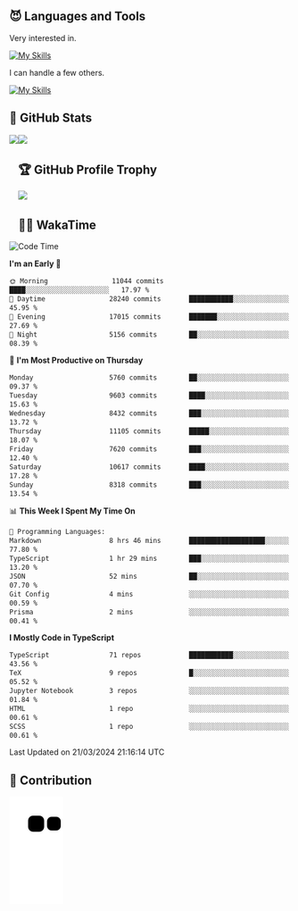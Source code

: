 <!-- # Hi there <img width="35" src="https://user-images.githubusercontent.com/50891407/148686885-0fefeb76-4cf6-473a-9e3e-889ce5513450.gif" /> I'm Yuta Ohira -->

<!-- ![alesion30](https://github.com/Alesion30/Alesion30/assets/50891407/5814fd76-9743-4cf8-89ff-b2be2fd49fb6) -->


<!--
[![Likes](https://badgen.org/img/zenn/alesion/likes?style=for-the-badge)](https://zenn.dev/alesion)
[![Followers](https://badgen.org/img/zenn/alesion/followers?style=for-the-badge)](https://zenn.dev/alesion)
[![Articles](https://badgen.org/img/zenn/alesion/articles?style=for-the-badge)](https://zenn.dev/alesion)
[![Books](https://badgen.org/img/zenn/alesion/books?style=for-the-badge)](https://zenn.dev/alesion?tab=books)
[![Scraps](https://badgen.org/img/zenn/alesion/scraps?style=for-the-badge)](https://zenn.dev/alesion?tab=scraps)

[![Contributions](https://badgen.org/img/qiita/alesion30/contributions?style=for-the-badge)](https://qiita.com/alesion30)
[![Followers](https://badgen.org/img/qiita/alesion30/followers?style=for-the-badge)](https://qiita.com/alesion30)
[![Articles](https://badgen.org/img/qiita/alesion30/articles?style=for-the-badge)](https://qiita.com/alesion30)
-->

<!-- <p align="left"> -->
  <!-- GitHub -->
<!--   <a href="https://github.com/alesion30/alesion30/">
    <img src="https://komarev.com/ghpvc/?username=alesion30" alt="alesion30" />
  </a>
  <a href="https://github.com/alesion30">
    <img height="20" src="https://img.shields.io/github/followers/alesion30?label=follow&logo=github&style=flat" />
  </a> -->
  <!-- Zenn -->
<!--   <a href="https://zenn.dev/alesion">
    <img src="https://zenn.badge.nikaera.com/s/alesion/likes?style=flat" alt="alesion likes" />
  </a>
  <a href="https://zenn.dev/alesion/articles">
    <img src="https://zenn.badge.nikaera.com/s/alesion/articles?style=flat" alt="alesion articles" />
  </a>
  <a href="https://zenn.dev/alesion/followers">
    <img src="https://zenn.badge.nikaera.com/s/alesion/followers?style=flat" alt="alesion followers" />
  </a>
  <a href="https://zenn.dev/alesion/books">
    <img src="https://zenn.badge.nikaera.com/s/alesion/books?style=flat" alt="alesion books" />
  </a>
  <a href="https://zenn.dev/alesion/scraps">
    <img src="https://zenn.badge.nikaera.com/s/alesion/scraps?style=flat" alt="alesion scraps" />
  </a> -->
  <!-- qiita -->
<!--   <a href="http://qiita.com/Alesion30">
    <img height="20" src="https://qiita-badge.apiapi.app/s/Alesion30/posts.svg" />
  </a>
    <img height="20" src="https://qiita-badge.apiapi.app/s/Alesion30/contributions.svg" />
  </a> -->
<!-- </p> -->

## 😈 Languages and Tools

Very interested in.

[![My Skills](https://skillicons.dev/icons?i=react,nextjs,typescript,flutter,firebase)](https://skillicons.dev)

I can handle a few others.

[![My Skills](https://skillicons.dev/icons?i=javascript,vue,nuxt,redux,electron,express,nodejs,deno,dart,python,flask,php,laravel,wordpress,go,rust,html,css,sass,tailwind,bootstrap,webpack,supabase,aws,dynamodb,mysql,figma,xd,vscode,latex)](https://skillicons.dev)

## 💎 GitHub Stats

<div>
  <img height="170" align="left" src="https://github-readme-stats.vercel.app/api?username=Alesion30&count_private=true&show_icons=true&title_color=81A1C1&text_color=ECEFF4&bg_color=2E3440&icon_color=D8DEE9&border_radius=10" />
  <img height="170" src="https://github-readme-stats.vercel.app/api/top-langs/?username=Alesion30&langs_count=8&layout=compact&title_color=81A1C1&text_color=ECEFF4&bg_color=2E3440&icon_color=D8DEE9&border_radius=10" />
</div>


## 🏆 GitHub Profile Trophy

<img width="800" src="https://github-profile-trophy.vercel.app/?username=Alesion30&theme=nord&no-frame=true"/>


## 🧑‍💻 WakaTime

<!--START_SECTION:waka-->
![Code Time](http://img.shields.io/badge/Code%20Time-3%2C072%20hrs%2059%20mins-blue)

**I'm an Early 🐤** 

```text
🌞 Morning                11044 commits       ████░░░░░░░░░░░░░░░░░░░░░   17.97 % 
🌆 Daytime                28240 commits       ███████████░░░░░░░░░░░░░░   45.95 % 
🌃 Evening                17015 commits       ███████░░░░░░░░░░░░░░░░░░   27.69 % 
🌙 Night                  5156 commits        ██░░░░░░░░░░░░░░░░░░░░░░░   08.39 % 
```
📅 **I'm Most Productive on Thursday** 

```text
Monday                   5760 commits        ██░░░░░░░░░░░░░░░░░░░░░░░   09.37 % 
Tuesday                  9603 commits        ████░░░░░░░░░░░░░░░░░░░░░   15.63 % 
Wednesday                8432 commits        ███░░░░░░░░░░░░░░░░░░░░░░   13.72 % 
Thursday                 11105 commits       █████░░░░░░░░░░░░░░░░░░░░   18.07 % 
Friday                   7620 commits        ███░░░░░░░░░░░░░░░░░░░░░░   12.40 % 
Saturday                 10617 commits       ████░░░░░░░░░░░░░░░░░░░░░   17.28 % 
Sunday                   8318 commits        ███░░░░░░░░░░░░░░░░░░░░░░   13.54 % 
```


📊 **This Week I Spent My Time On** 

```text
💬 Programming Languages: 
Markdown                 8 hrs 46 mins       ███████████████████░░░░░░   77.80 % 
TypeScript               1 hr 29 mins        ███░░░░░░░░░░░░░░░░░░░░░░   13.20 % 
JSON                     52 mins             ██░░░░░░░░░░░░░░░░░░░░░░░   07.70 % 
Git Config               4 mins              ░░░░░░░░░░░░░░░░░░░░░░░░░   00.59 % 
Prisma                   2 mins              ░░░░░░░░░░░░░░░░░░░░░░░░░   00.41 % 
```

**I Mostly Code in TypeScript** 

```text
TypeScript               71 repos            ███████████░░░░░░░░░░░░░░   43.56 % 
TeX                      9 repos             █░░░░░░░░░░░░░░░░░░░░░░░░   05.52 % 
Jupyter Notebook         3 repos             ░░░░░░░░░░░░░░░░░░░░░░░░░   01.84 % 
HTML                     1 repo              ░░░░░░░░░░░░░░░░░░░░░░░░░   00.61 % 
SCSS                     1 repo              ░░░░░░░░░░░░░░░░░░░░░░░░░   00.61 % 
```




 Last Updated on 21/03/2024 21:16:14 UTC
<!--END_SECTION:waka-->


## 🐍 Contribution

<img src="https://github.com/Alesion30/Alesion30/blob/output/github-contribution-grid-snake.svg" alt="GitHub Snake dark" />

